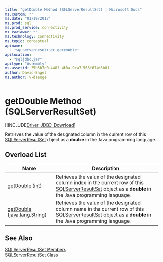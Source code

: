 ```yaml
---
title: "getDouble Method (SQLServerResultSet) | Microsoft Docs"
ms.custom: ""
ms.date: "01/19/2017"
ms.prod: sql
ms.prod_service: connectivity
ms.reviewer: ""
ms.technology: connectivity
ms.topic: conceptual
apiname: 
  - "SQLServerResultSet.getDouble"
apilocation: 
  - "sqljdbc.jar"
apitype: "Assembly"
ms.assetid: 55b5b7d0-448f-4b8a-9ca7-563f674d6b81
author: David-Engel
ms.author: v-daenge
---
```

# getDouble Method (SQLServerResultSet)
[!INCLUDE[Driver_JDBC_Download](../../../includes/driver_jdbc_download.md)]

  Retrieves the value of the designated column in the current row of this [SQLServerResultSet](../../../connect/jdbc/reference/sqlserverresultset-class.md) object as a **double** in the Java programming language.  
  
## Overload List  
  
|Name|Description|  
|----------|-----------------|  
|[getDouble (int)](../../../connect/jdbc/reference/getdouble-method-int-sqlserverresultset.md)|Retrieves the value of the designated column index in the current row of this [SQLServerResultSet](../../../connect/jdbc/reference/sqlserverresultset-class.md) object as a **double** in the Java programming language.|  
|[getDouble (java.lang.String)](../../../connect/jdbc/reference/getdouble-method-java-lang-string-sqlserverresultset.md)|Retrieves the value of the designated column name in the current row of this [SQLServerResultSet](../../../connect/jdbc/reference/sqlserverresultset-class.md) object as a **double** in the Java programming language.|  
  
## See Also  
 [SQLServerResultSet Members](../../../connect/jdbc/reference/sqlserverresultset-members.md)   
 [SQLServerResultSet Class](../../../connect/jdbc/reference/sqlserverresultset-class.md)  
  
  
